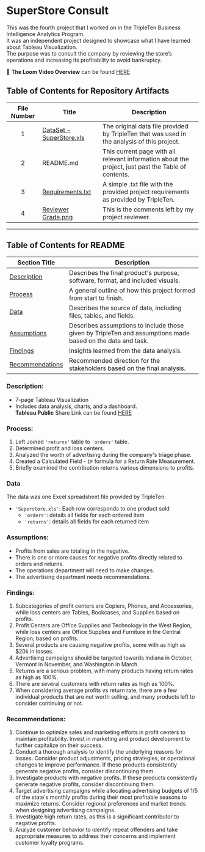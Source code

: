 # SuperStore Consult

This was the fourth project that I worked on in the TripleTen Business Intelligence Analytics Program.  
It was an independent project designed to showcase what I have learned about Tableau Visualization.  
The purpose was to consult the company by reviewing the store’s operations and increasing its profitability to avoid bankruptcy.  

🎥 **The Loom Video Overview** can be found [HERE](https://www.loom.com/share/ce4f7d6c63a4489d9f6d8f430ba3f3d9?sid=55211fb8-68b2-4489-ab4b-e9010cad830b)  

## Table of Contents for Repository Artifacts
| File Number | Title | Description |
| :---------: | ----- | ----------- |
| 1 | [DataSet - SuperStore.xls](https://github.com/Tiffany-Bergett/BI_Analytic_Projects/blob/main/SuperStore%20Consult/DataSet%20-%20SuperStore.xls) | The original data file provided by TripleTen that was used in the analysis of this project. |
| 2 | README.md | This current page with all relevant information about the project, just past the Table of contents. |
| 3 | [Requirements.txt](https://github.com/Tiffany-Bergett/BI_Analytic_Projects/blob/main/SuperStore%20Consult/Requirements.txt) | A simple .txt file with the provided project requirements as provided by TripleTen. |
| 4 | [Reviewer Grade.png](https://github.com/Tiffany-Bergett/BI_Analytic_Projects/blob/main/SuperStore%20Consult/Reviewer%20Grade.png) | This is the comments left by my project reviewer. |

---

## Table of Contents for README
| Section Title | Description |
| ------------- | ----------- |
| [Description](https://github.com/Tiffany-Bergett/BI_Analytic_Projects/tree/main/SuperStore%20Consult#description) | Describes the final product's purpose, software, format, and included visuals. |
| [Process](https://github.com/Tiffany-Bergett/BI_Analytic_Projects/tree/main/SuperStore%20Consult#process) | A general outline of how this project formed from start to finish. |
| [Data](https://github.com/Tiffany-Bergett/BI_Analytic_Projects/tree/main/SuperStore%20Consult#data) | Describes the source of data, including files, tables, and fields. |
| [Assumptions](https://github.com/Tiffany-Bergett/BI_Analytic_Projects/tree/main/SuperStore%20Consult#assumptions) | Describes assumptions to include those given by TripleTen and assumptions made based on the data and task. |
| [Findings](https://github.com/Tiffany-Bergett/BI_Analytic_Projects/tree/main/SuperStore%20Consult#findings) | Insights learned from the data analysis. |
| [Recommendations](https://github.com/Tiffany-Bergett/BI_Analytic_Projects/tree/main/SuperStore%20Consult#recommendations) | Recommended direction for the stakeholders based on the final analysis. |

### Description:
- 7-page Tableau Visualization
- Includes data analysis, charts, and a dashboard.  
**Tableau Public** Share Link can be found [HERE](https://public.tableau.com/views/SuperStoreConsult/ProfitLossbySubcategory?:language=en-US&:sid=&:redirect=auth&:display_count=n&:origin=viz_share_link)    

### Process:
1) Left Joined `'returns'` table to `'orders'` table.  
2) Determined profit and loss centers.  
3) Analyzed the worth of advertising during the company's triage phase.
4) Created a Calculated Field  - `IF` formula for a Return Rate Measurement.
5) Briefly examined the contribution returns various dimensions to profits.  

### Data
The data was one Excel spreadsheet file provided by TripleTen:
- `'Superstore.xls'`: Each row corresponds to one product sold
    - `'orders'`: details all fields for each ordered item
    - `'returns'`: details all fields for each returned item

### Assumptions:
- Profits from sales are totaling in the negative.	
- There is one or more causes for negative profits directly related to orders and returns.
- The operations department will need to make changes.
- The advertising department needs recommendations.

### Findings:
1. Subcategories of profit centers are Copiers, Phones, and Accessories, while loss centers are Tables, Bookcases, and Supplies based on profits.
2. Profit Centers are Office Supplies and Technology in the West Region, while loss centers are Office Supplies and Furniture in the Central Region, based on profits.
3. Several products are causing negative profits, some with as high as $20k in losses.
4. Advertising campaigns should be targeted towards Indiana in October, Vermont in November, and Washington in March.
5. Returns are a serious problem, with many products having return rates as high as 100%.
6. There are several customers with return rates as high as 100%.
7. When considering average profits vs return rate, there are a few individual products that are not worth selling, and many products left to consider continuing or not.

### Recommendations:
1. Continue to optimize sales and marketing efforts in profit centers to maintain profitability. Invest in marketing and product development to further capitalize on their success.
2. Conduct a thorough analysis to identify the underlying reasons for losses. Consider product adjustments, pricing strategies, or operational changes to improve performance. If these products consistently generate negative profits, consider discontinuing them.
3. Investigate products with negative profits. If these products consistently generate negative profits, consider discontinuing them.
4. Target advertising campaigns while allocating advertising budgets of 1/5 of the state's monthly profits during their most profitable seasons to maximize returns. Consider regional preferences and market trends when designing advertising campaigns.
5. Investigate high return rates, as this is a significant contributor to negative profits.
6. Analyze customer behavior to identify repeat offenders and take appropriate measures to address their concerns and implement customer loyalty programs.
